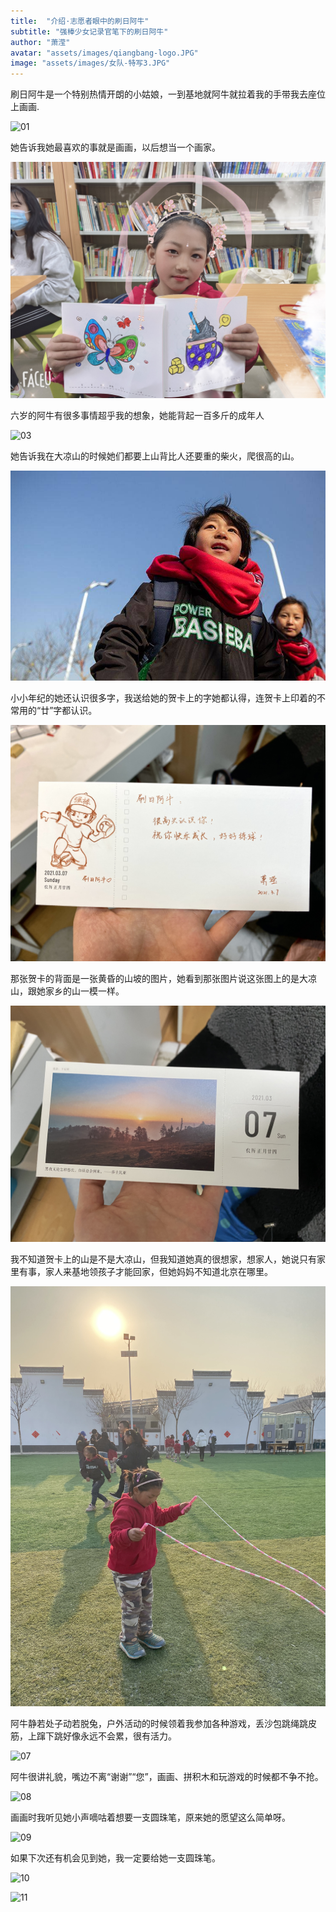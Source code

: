 ```yaml
---
title:  "介绍·志愿者眼中的刷日阿牛"
subtitle: "强棒少女记录官笔下的刷日阿牛"
author: "萧滢"
avatar: "assets/images/qiangbang-logo.JPG"
image: "assets/images/女队-特写3.JPG"
---
```


刷日阿牛是一个特别热情开朗的小姑娘，一到基地就阿牛就拉着我的手带我去座位上画画.

![01](assets/images/IIMG_9503.JPG)

她告诉我她最喜欢的事就是画画，以后想当一个画家。

![02](assets/images/faceu_1615102783235.JPG)

六岁的阿牛有很多事情超乎我的想象，她能背起一百多斤的成年人

![03](IMG_9441.JPG)

她告诉我在大凉山的时候她们都要上山背比人还要重的柴火，爬很高的山。

![04](assets/images/IMG_9570.JPG)

小小年纪的她还认识很多字，我送给她的贺卡上的字她都认得，连贺卡上印着的不常用的“廿”字都认识。

![05](assets/images/IMG_9433.JPG)

那张贺卡的背面是一张黄昏的山坡的图片，她看到那张图片说这张图上的是大凉山，跟她家乡的山一模一样。

![06](assets/images/IMG_9439.JPG)

我不知道贺卡上的山是不是大凉山，但我知道她真的很想家，想家人，她说只有家里有事，家人来基地领孩子才能回家，但她妈妈不知道北京在哪里。

![10](assets/images/IMG_9507.jpg)

阿牛静若处子动若脱兔，户外活动的时候领着我参加各种游戏，丢沙包跳绳跳皮筋，上蹿下跳好像永远不会累，很有活力。

![07](assets/images/IMG_9506.JPG)

阿牛很讲礼貌，嘴边不离“谢谢”“您”，画画、拼积木和玩游戏的时候都不争不抢。

![08](assets/images/IMG_9529.HEIC)

画画时我听见她小声嘀咕着想要一支圆珠笔，原来她的愿望这么简单呀。

![09](assets/images/IMG_9461.HEIC)

如果下次还有机会见到她，我一定要给她一支圆珠笔。

![10](assets/images/IMG_9531.HEIC)

![11](assets/images/IMG_9535.HEIC)
